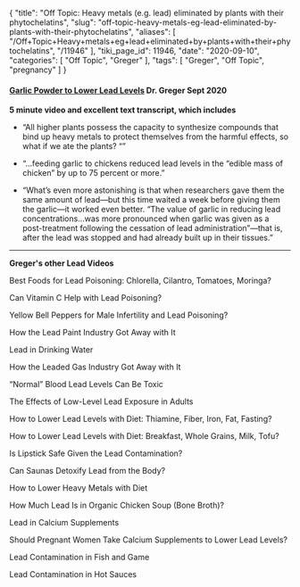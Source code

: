 {
    "title": "Off Topic: Heavy metals (e.g. lead) eliminated by plants with their phytochelatins",
    "slug": "off-topic-heavy-metals-eg-lead-eliminated-by-plants-with-their-phytochelatins",
    "aliases": [
        "/Off+Topic+Heavy+metals+eg+lead+eliminated+by+plants+with+their+phytochelatins",
        "/11946"
    ],
    "tiki_page_id": 11946,
    "date": "2020-09-10",
    "categories": [
        "Off Topic",
        "Greger"
    ],
    "tags": [
        "Greger",
        "Off Topic",
        "pregnancy"
    ]
}


#### [Garlic Powder to Lower Lead Levels](https://nutritionfacts.org/2020/09/10/garlic-powder-to-lower-lead-levels/?utm_source=NutritionFacts.org&utm_campaign=42fe1bb160-RSS_BLOG_DAILY&utm_medium=email&utm_term=0_40f9e497d1-42fe1bb160-25209481&mc_cid=42fe1bb160&mc_eid=b95641625a) Dr. Greger Sept 2020

 **5 minute video and excellent text transcript, which includes** 

* “All higher plants possess the capacity to synthesize compounds that bind up heavy metals to protect themselves from the harmful effects, so what if we ate the plants? “”

* “…feeding garlic to chickens reduced lead levels in the “edible mass of chicken” by up to 75 percent or more.”

* “What’s even more astonishing is that when researchers gave them the same amount of lead—but this time waited a week before giving them the garlic—it worked even better. “The value of garlic in reducing lead concentrations…was more pronounced when garlic was given as a post-treatment following the cessation of lead administration”—that is, after the lead was stopped and had already built up in their tissues.”

---

 **Greger's other Lead Videos** 

Best Foods for Lead Poisoning: Chlorella, Cilantro, Tomatoes, Moringa?

Can Vitamin C Help with Lead Poisoning?

Yellow Bell Peppers for Male Infertility and Lead Poisoning?

How the Lead Paint Industry Got Away with It

Lead in Drinking Water

How the Leaded Gas Industry Got Away with It

“Normal” Blood Lead Levels Can Be Toxic

The Effects of Low-Level Lead Exposure in Adults

How to Lower Lead Levels with Diet: Thiamine, Fiber, Iron, Fat, Fasting?

How to Lower Lead Levels with Diet: Breakfast, Whole Grains, Milk, Tofu?

Is Lipstick Safe Given the Lead Contamination?

Can Saunas Detoxify Lead from the Body?

How to Lower Heavy Metals with Diet

How Much Lead Is in Organic Chicken Soup (Bone Broth)?

Lead in Calcium Supplements

Should Pregnant Women Take Calcium Supplements to Lower Lead Levels?

Lead Contamination in Fish and Game

Lead Contamination in Hot Sauces